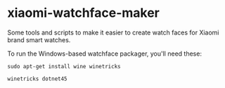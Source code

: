 # xiaomi-watchface-maker

Some tools and scripts to make it easier to create watch faces for Xiaomi brand smart watches.

To run the Windows-based watchface packager, you'll need these:

`sudo apt-get install wine winetricks`

`winetricks dotnet45`

